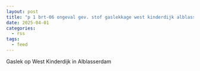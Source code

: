 ```yaml
---
layout: post
title: "p 1 brt-06 ongeval gev. stof gaslekkage west kinderdijk alblasserdam 189492 186732"
date: 2025-04-01
categories: 
  - rss
tags: 
  - feed
---
```


Gaslek op West Kinderdijk in Alblasserdam
